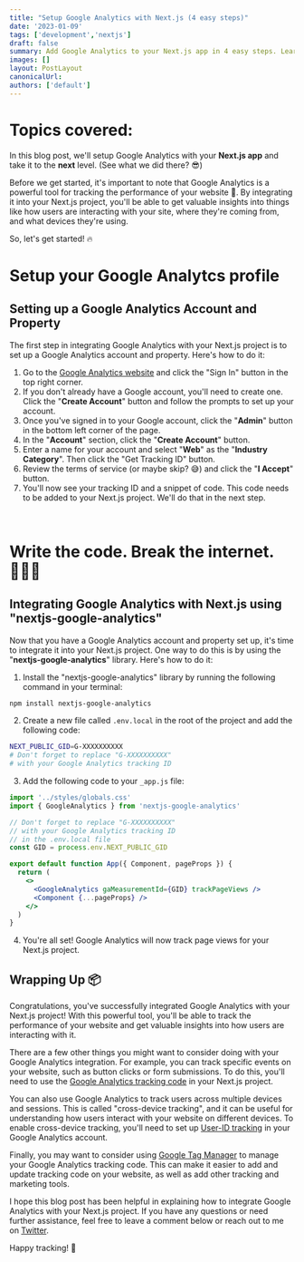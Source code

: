 ```yaml
---
title: "Setup Google Analytics with Next.js (4 easy steps)"
date: '2023-01-09'
tags: ['development','nextjs']
draft: false
summary: Add Google Analytics to your Next.js app in 4 easy steps. Learn how to install the required package, add the tracking code, and test everything is working properly. Follow this guide to increase leads and improve your site's performance with Google Analytics.
images: []
layout: PostLayout
canonicalUrl:
authors: ['default']
---
```


# Topics covered:

In this blog post, we'll setup Google Analytics with your **Next.js app** and take it to the **next** level. (See what we did there? 😎)

Before we get started, it's important to note that Google Analytics is a powerful tool for tracking the performance of your website 🚀. By integrating it into your Next.js project, you'll be able to get valuable insights into things like how users are interacting with your site, where they're coming from, and what devices they're using.

So, let's get started! 🔥

# Setup your Google Analytcs profile

## Setting up a Google Analytics Account and Property

The first step in integrating Google Analytics with your Next.js project is to set up a Google Analytics account and property. Here's how to do it:

1. Go to the [Google Analytics website](https://analytics.google.com/) and click the "Sign In" button in the top right corner.
2. If you don't already have a Google account, you'll need to create one. Click the "**Create Account**" button and follow the prompts to set up your account.
3. Once you've signed in to your Google account, click the "**Admin**" button in the bottom left corner of the page.
4. In the "**Account**" section, click the "**Create Account**" button.
5. Enter a name for your account and select "**Web**" as the "**Industry Category**". Then click the "Get Tracking ID" button.
6. Review the terms of service (or maybe skip? 😅) and click the "**I Accept**" button.
7. You'll now see your tracking ID and a snippet of code. This code needs to be added to your Next.js project. We'll do that in the next step.

<br />

# Write the code. Break the internet. 👩🏻‍💻

## Integrating Google Analytics with Next.js using "nextjs-google-analytics"

Now that you have a Google Analytics account and property set up, it's time to integrate it into your Next.js project. One way to do this is by using the "**nextjs-google-analytics**" library. Here's how to do it:

1. Install the "nextjs-google-analytics" library by running the following command in your terminal:

```bash
npm install nextjs-google-analytics
```

2. Create a new file called `.env.local` in the root of the project and add the following code:

```bash
NEXT_PUBLIC_GID=G-XXXXXXXXXX
# Don't forget to replace "G-XXXXXXXXXX"
# with your Google Analytics tracking ID
```

3. Add the following code to your `_app.js` file:

```jsx
import '../styles/globals.css'
import { GoogleAnalytics } from 'nextjs-google-analytics'

// Don't forget to replace "G-XXXXXXXXXX"
// with your Google Analytics tracking ID
// in the .env.local file
const GID = process.env.NEXT_PUBLIC_GID

export default function App({ Component, pageProps }) {
  return (
    <>
      <GoogleAnalytics gaMeasurementId={GID} trackPageViews />
      <Component {...pageProps} />
    </>
  )
}
```

4. You're all set! Google Analytics will now track page views for your Next.js project.

## Wrapping Up 📦

Congratulations, you've successfully integrated Google Analytics with your Next.js project! With this powerful tool, you'll be able to track the performance of your website and get valuable insights into how users are interacting with it.

There are a few other things you might want to consider doing with your Google Analytics integration. For example, you can track specific events on your website, such as button clicks or form submissions. To do this, you'll need to use the [Google Analytics tracking code](https://developers.google.com/analytics/devguides/collection/analyticsjs/events) in your Next.js project.

You can also use Google Analytics to track users across multiple devices and sessions. This is called "cross-device tracking", and it can be useful for understanding how users interact with your website on different devices. To enable cross-device tracking, you'll need to set up [User-ID tracking](https://support.google.com/analytics/answer/3123662) in your Google Analytics account.

Finally, you may want to consider using [Google Tag Manager](https://www.google.com/analytics/tag-manager/) to manage your Google Analytics tracking code. This can make it easier to add and update tracking code on your website, as well as add other tracking and marketing tools.

I hope this blog post has been helpful in explaining how to integrate Google Analytics with your Next.js project. If you have any questions or need further assistance, feel free to leave a comment below or reach out to me on [Twitter](https://twitter.com/whynotacid). 

Happy tracking! 👀
